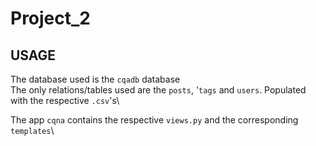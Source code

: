 # Project_2
## USAGE

The database used is the `cqadb` database\
The only relations/tables used are the `posts`, '`tags` and `users`. Populated with the respective `.csv`'s\

The app `cqna` contains the respective `views.py` and the corresponding `templates`\


